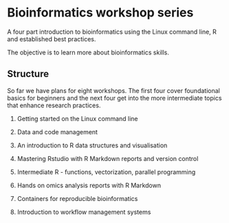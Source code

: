 # Bioinformatics workshop series

A four part introduction to bioinformatics using the Linux command line, R and 
established best practices.

The objective is to learn more about bioinformatics skills.

## Structure

So far we have plans for eight workshops.
The first four cover foundational basics for beginners and the next four get
into the more intermediate topics that enhance research practices.

1. Getting started on the Linux command line

2. Data and code management

3. An introduction to R data structures and visualisation

4. Mastering Rstudio with R Markdown reports and version control

5. Intermediate R - functions, vectorization, parallel programming

6. Hands on omics analysis reports with R Markdown

7. Containers for reproducible bioinformatics

8. Introduction to workflow management systems


